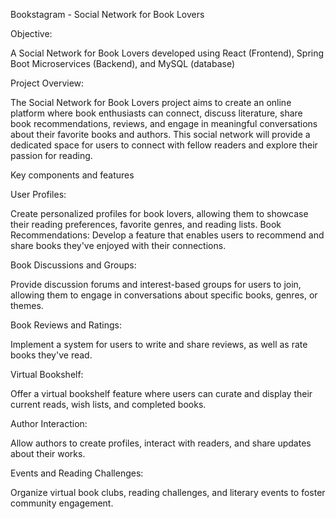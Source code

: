 Bookstagram - Social Network for Book Lovers

Objective: 

A Social Network for Book Lovers developed using React 
(Frontend), Spring Boot Microservices (Backend), and MySQL (database) 

Project Overview: 

The Social Network for Book Lovers project aims to create an online platform 
where book enthusiasts can connect, discuss literature, share book 
recommendations, reviews, and engage in meaningful conversations about their 
favorite books and authors. This social network will provide a dedicated space 
for users to connect with fellow readers and explore their passion for reading.

Key components and features

User Profiles: 

Create personalized profiles for book lovers, allowing them to 
showcase their reading preferences, favorite genres, and reading lists.
Book Recommendations: Develop a feature that enables users to recommend 
and share books they've enjoyed with their connections.

Book Discussions and Groups:

Provide discussion forums and interest-based 
groups for users to join, allowing them to engage in conversations about 
specific books, genres, or themes.

Book Reviews and Ratings: 

Implement a system for users to write and share 
reviews, as well as rate books they've read.

Virtual Bookshelf: 

Offer a virtual bookshelf feature where users can curate and
display their current reads, wish lists, and completed books.

Author Interaction: 

Allow authors to create profiles, interact with readers, and 
share updates about their works.

Events and Reading Challenges:

Organize virtual book clubs, reading 
challenges, and literary events to foster community engagement.
